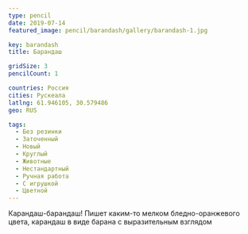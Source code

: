 ```yaml
---
type: pencil
date: 2019-07-14
featured_image: pencil/barandash/gallery/barandash-1.jpg

key: barandash
title: Барандаш

gridSize: 3
pencilCount: 1

countries: Россия
cities: Рускеала
latlng: 61.946105, 30.579486
geo: RUS

tags:
  - Без резинки
  - Заточенный
  - Новый
  - Круглый
  - Животные
  - Нестандартный
  - Ручная работа
  - С игрушкой
  - Цветной
---
```


Карандаш-барандаш! Пишет каким-то мелком бледно-оранжевого цвета, карандаш в виде барана с выразительным взглядом

